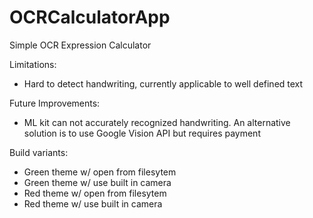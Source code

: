 # OCRCalculatorApp
Simple OCR Expression Calculator

Limitations:
  - Hard to detect handwriting, currently applicable to well defined text
  
Future Improvements:
  - ML kit can not accurately recognized handwriting. An alternative solution is to use Google Vision API but requires payment

Build variants:
  - Green theme w/ open from filesytem
  - Green theme w/ use built in camera
  - Red theme w/ open from filesytem
  - Red theme w/ use built in camera
